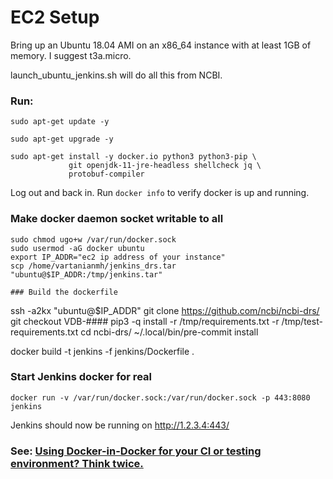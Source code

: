 # EC2 Setup

Bring up an Ubuntu 18.04 AMI on an x86_64 instance with at
least 1GB of memory.
I suggest t3a.micro.

launch_ubuntu_jenkins.sh will do all this from NCBI.

### Run:
```
sudo apt-get update -y

sudo apt-get upgrade -y

sudo apt-get install -y docker.io python3 python3-pip \
             git openjdk-11-jre-headless shellcheck jq \
             protobuf-compiler
```
Log out and back in. Run `docker info` to verify docker is up and running.

### Make docker daemon socket writable to all

```
sudo chmod ugo+w /var/run/docker.sock
sudo usermod -aG docker ubuntu
export IP_ADDR="ec2 ip address of your instance"
scp /home/vartanianmh/jenkins_drs.tar "ubuntu@$IP_ADDR:/tmp/jenkins.tar"

### Build the dockerfile

```
ssh -a2kx "ubuntu@$IP_ADDR"
git clone https://github.com/ncbi/ncbi-drs/
git checkout VDB-####
pip3 -q install -r /tmp/requirements.txt -r /tmp/test-requirements.txt
cd ncbi-drs/
~/.local/bin/pre-commit install

docker build -t jenkins -f jenkins/Dockerfile .


### Start Jenkins docker for real

```
docker run -v /var/run/docker.sock:/var/run/docker.sock -p 443:8080 jenkins
```

Jenkins should now be running on http://1.2.3.4:443/

### See: [Using Docker-in-Docker for your CI or testing environment? Think twice.](http://jpetazzo.github.io/2015/09/03/do-not-use-docker-in-docker-for-ci/)
